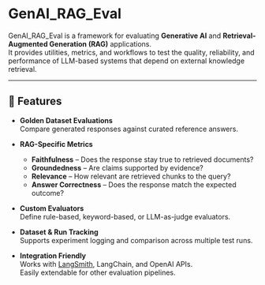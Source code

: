 # GenAI_RAG_Eval

GenAI_RAG_Eval is a framework for evaluating **Generative AI** and **Retrieval-Augmented Generation (RAG)** applications.  
It provides utilities, metrics, and workflows to test the quality, reliability, and performance of LLM-based systems that depend on external knowledge retrieval.

---

## 🚀 Features

- **Golden Dataset Evaluations**  
  Compare generated responses against curated reference answers.

- **RAG-Specific Metrics**  
  - **Faithfulness** – Does the response stay true to retrieved documents?  
  - **Groundedness** – Are claims supported by evidence?  
  - **Relevance** – How relevant are retrieved chunks to the query?  
  - **Answer Correctness** – Does the response match the expected outcome?  

- **Custom Evaluators**  
  Define rule-based, keyword-based, or LLM-as-judge evaluators.

- **Dataset & Run Tracking**  
  Supports experiment logging and comparison across multiple test runs.

- **Integration Friendly**  
  Works with [LangSmith](https://smith.langchain.com/), LangChain, and OpenAI APIs.  
  Easily extendable for other evaluation pipelines.

